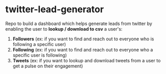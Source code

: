 # twitter-lead-generator
Repo to build a dashboard which helps generate leads from twitter by enabling the user to **lookup / download to csv** a user's:
1. **Followers** (ex: if you want to find and reach out to everyone who is following a specific user)
2. **Following** (ex: if you want to find and reach out to everyone who a specific user is following)
3. **Tweets** (ex: if you want to lookup and download tweets from a user to get a pulse on their engagement)
